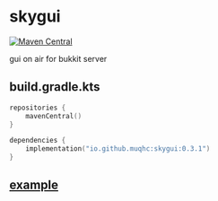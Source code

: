 # skygui

[![Maven Central](https://img.shields.io/maven-central/v/io.github.muqhc/skygui.svg?label=Maven%20Central)](https://search.maven.org/search?q=g:%22io.github.muqhc%22%20AND%20a:%22skygui%22)

gui on air for bukkit server

## build.gradle.kts

```kotlin
repositories {
    mavenCentral()
}

dependencies {
    implementation("io.github.muqhc:skygui:0.3.1")
}
```

## [example](skygui-debug)

